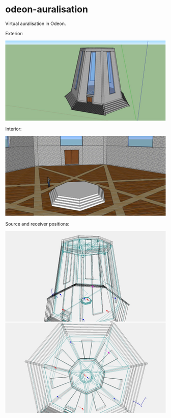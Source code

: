 # odeon-auralisation

Virtual auralisation in Odeon.

Exterior:

![](images/exterior.png)

Interior:

![](images/interior.png)

Source and receiver positions:

![](images/positions_01.jpg)
![](images/positions_02.jpg)